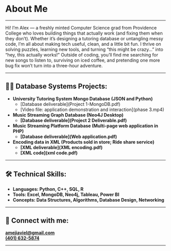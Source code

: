 <h1>About Me</h1>
<hr>

<p>
  Hi! I’m Alex — a freshly minted Computer Science grad from Providence College who loves building things that actually work (and fixing them when they don’t). 
  Whether it’s designing a tutoring database or untangling messy code, I’m all about making tech useful, clean, and a little bit fun. 
  I thrive on solving puzzles, learning new tools, and turning “this might be crazy…” into “hey, this actually works!” 
  Outside of coding, you’ll find me searching for new songs to listen to, surviving on iced coffee, and pretending one more bug fix won’t turn into a three-hour adventure. 
</p>
<hr>

<h2>👩‍💻 Database Systems Projects:</h2>

- <b>University Tutoring System Mongo Database (JSON and Python)</b>
  - [Database deliverable](Project 1-MongoDB.pdf)
  - [Video file: application demonstration and interaction](phase 3.mp4)<b>
- <b>Music Streaming Graph Database (Neo4J Desktop)</b>
  - [Database deliverable](Project 2 Deliverable.pdf)
- <b>Music Streaming Platform Database (Multi-page web application in PHP)</b>
  - [Database deliverable](Web application.pdf)
- <b>Encoding data in XML (Products sold in store; Ride share service)</b>
  - [XML deliverable](XML encoding.pdf)
  - [XML code](xml code.pdf)
<hr>

  
<h2>🛠 Technical Skills:</h2>
<ul>
  <li><b>Languages:</b> Python, C++, SQL, R</li>
  <li><b>Tools:</b> Excel, MongoDB, Neo4j, Tableau, Power BI</li>
  <li><b>Concepts:</b> Data Structures, Algorithms, Database Design, Networking</li>
</ul>
<hr>


<h2> 🤳 Connect with me:</h2>

<ul style="list-style: none; padding-left: 0;">
  <li>
    <i class="fas fa-envelope"></i>
    <a href="mailto:amejiaviel@gmail.com">amejiaviel@gmail.com</a>
  </li>
  <li>
    <i class="fas fa-phone"></i>
    <a href="tel:+14016325874">(401) 632-5874</a>
  </li>
</ul>
<hr>

<!--
**joshmadakor1/joshmadakor1** is a ✨ _special_ ✨ repository because its `README.md` (this file) appears on your GitHub profile.

Here are some ideas to get you started:

- 🔭 I’m currently working on ...
- 🌱 I’m currently learning ...
- 👯 I’m looking to collaborate on ...
- 🤔 I’m looking for help with ...
- 💬 Ask me about ...
- 📫 How to reach me: ...
- 😄 Pronouns: ...
- ⚡ Fun fact: ...
-->
